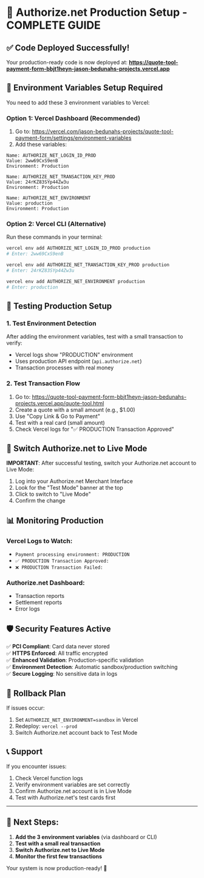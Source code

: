 # 🚀 Authorize.net Production Setup - COMPLETE GUIDE

## ✅ Code Deployed Successfully!
Your production-ready code is now deployed at:
**https://quote-tool-payment-form-bbjt1heyn-jason-bedunahs-projects.vercel.app**

## 🔧 Environment Variables Setup Required

You need to add these 3 environment variables to Vercel:

### Option 1: Vercel Dashboard (Recommended)
1. Go to: https://vercel.com/jason-bedunahs-projects/quote-tool-payment-form/settings/environment-variables
2. Add these variables:

```
Name: AUTHORIZE_NET_LOGIN_ID_PROD
Value: 2ww69CxS9enB
Environment: Production

Name: AUTHORIZE_NET_TRANSACTION_KEY_PROD  
Value: 24rKZ83SYp44Zw3u
Environment: Production

Name: AUTHORIZE_NET_ENVIRONMENT
Value: production
Environment: Production
```

### Option 2: Vercel CLI (Alternative)
Run these commands in your terminal:
```bash
vercel env add AUTHORIZE_NET_LOGIN_ID_PROD production
# Enter: 2ww69CxS9enB

vercel env add AUTHORIZE_NET_TRANSACTION_KEY_PROD production
# Enter: 24rKZ83SYp44Zw3u

vercel env add AUTHORIZE_NET_ENVIRONMENT production
# Enter: production
```

## 🧪 Testing Production Setup

### 1. Test Environment Detection
After adding the environment variables, test with a small transaction to verify:
- Vercel logs show "PRODUCTION" environment
- Uses production API endpoint (`api.authorize.net`)
- Transaction processes with real money

### 2. Test Transaction Flow
1. Go to: https://quote-tool-payment-form-bbjt1heyn-jason-bedunahs-projects.vercel.app/quote-tool.html
2. Create a quote with a small amount (e.g., $1.00)
3. Use "Copy Link & Go to Payment"
4. Test with a real card (small amount)
5. Check Vercel logs for "✅ PRODUCTION Transaction Approved"

## 🔄 Switch Authorize.net to Live Mode

**IMPORTANT**: After successful testing, switch your Authorize.net account to Live Mode:

1. Log into your Authorize.net Merchant Interface
2. Look for the "Test Mode" banner at the top
3. Click to switch to "Live Mode"
4. Confirm the change

## 📊 Monitoring Production

### Vercel Logs to Watch:
- `Payment processing environment: PRODUCTION`
- `✅ PRODUCTION Transaction Approved:`
- `❌ PRODUCTION Transaction Failed:`

### Authorize.net Dashboard:
- Transaction reports
- Settlement reports
- Error logs

## 🛡️ Security Features Active

✅ **PCI Compliant**: Card data never stored  
✅ **HTTPS Enforced**: All traffic encrypted  
✅ **Enhanced Validation**: Production-specific validation  
✅ **Environment Detection**: Automatic sandbox/production switching  
✅ **Secure Logging**: No sensitive data in logs  

## 🚨 Rollback Plan

If issues occur:
1. Set `AUTHORIZE_NET_ENVIRONMENT=sandbox` in Vercel
2. Redeploy: `vercel --prod`
3. Switch Authorize.net account back to Test Mode

## 📞 Support

If you encounter issues:
1. Check Vercel function logs
2. Verify environment variables are set correctly
3. Confirm Authorize.net account is in Live Mode
4. Test with Authorize.net's test cards first

---

## 🎯 Next Steps:
1. **Add the 3 environment variables** (via dashboard or CLI)
2. **Test with a small real transaction**
3. **Switch Authorize.net to Live Mode**
4. **Monitor the first few transactions**

Your system is now production-ready! 🎉

